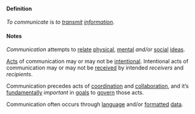 #### Definition

*To communicate* is *to [transmit](https://github.com/gcassel/Modular-Organization-Terminology/blob/master/terms/transmit.md) [information](https://github.com/gcassel/Modular-Organization-Terminology/blob/master/terms/information.md)*. 

#### Notes

*Communication* attempts to [relate](https://github.com/gcassel/Modular-Organization-Terminology/blob/master/terms/relate.md) [physical](https://github.com/gcassel/Modular-Organization-Terminology/blob/master/terms/physical.md), [mental](https://github.com/gcassel/Modular-Organization-Terminology/blob/master/terms/mental.md) *and/or* [social](https://github.com/gcassel/Modular-Organization-Terminology/blob/master/terms/social.md) [ideas](https://github.com/gcassel/Modular-Organization-Terminology/blob/master/terms/idea.md).
 

[Acts](https://github.com/gcassel/Modular-Organization-Terminology/blob/master/terms/act.md) of communication may or may not be [intentional](https://github.com/gcassel/Modular-Organization-Terminology/blob/master/terms/intend.md).  Intentional acts of communication may or may not be [received](https://github.com/gcassel/Modular-Organization-Terminology/blob/master/terms/receive.md) by intended *receivers* and *recipients*.
 
Communication precedes acts of [coordination](https://github.com/gcassel/Modular-Organization-Terminology/blob/master/terms/coordinate.md) and [collaboration](https://github.com/gcassel/Modular-Organization-Terminology/blob/master/terms/collaborate.md), and it’s [fundamentally](https://github.com/gcassel/Modular-Organization-Terminology/blob/master/terms/base.md) *important* in [goals](https://github.com/gcassel/Modular-Organization-Terminology/blob/master/terms/goal.md) to [govern](https://github.com/gcassel/Modular-Organization-Terminology/blob/master/terms/governance.md) those acts.
 
Communication often occurs through [language](https://github.com/gcassel/Modular-Organization-Terminology/blob/master/terms/language.md) and/or [formatted](https://github.com/gcassel/Modular-Organization-Terminology/blob/master/terms/format.md) [data](https://github.com/gcassel/Modular-Organization-Terminology/blob/master/terms/data.md).  
